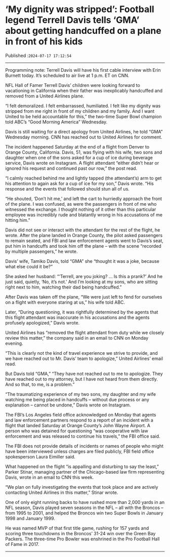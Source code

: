 # ‘My dignity was stripped’: Football legend Terrell Davis tells ‘GMA’ about getting handcuffed on a plane in front of his kids

Published :`2024-07-17 17:12:54`

---

Programming note: Terrell Davis will have his first cable interview with Erin Burnett today. It’s scheduled to air live at 1 p.m. ET on CNN.

NFL Hall of Famer Terrell Davis’ children were looking forward to vacationing in California when their father was inexplicably handcuffed and removed from a United Airlines plane.

“I felt demoralized. I felt embarrassed, humiliated. I felt like my dignity was stripped from me right in front of my children and my family. And I want United to be held accountable for this,” the two-time Super Bowl champion told ABC’s “Good Morning America” Wednesday.

Davis is still waiting for a direct apology from United Airlines, he told “GMA” Wednesday morning. CNN has reached out to United Airlines for comment.

The incident happened Saturday at the end of a flight from Denver to Orange County, California. Davis, 51, was flying with his wife, two sons and daughter when one of the sons asked for a cup of ice during beverage service, Davis wrote on Instagram. A flight attendant “either didn’t hear or ignored his request and continued past our row,” the post read.

“I calmly reached behind me and lightly tapped (the attendant’s) arm to get his attention to again ask for a cup of ice for my son,” Davis wrote. “His response and the events that followed should stun all of us.

“He shouted, ‘Don’t hit me,’ and left the cart to hurriedly approach the front of the plane. I was confused, as were the passengers in front of me who witnessed the exchange. I thought nothing of it other than this particular employee was incredibly rude and blatantly wrong in his accusations of me hitting him.”

Davis did not see or interact with the attendant for the rest of the flight, he wrote. After the plane landed in Orange County, the pilot asked passengers to remain seated, and FBI and law enforcement agents went to Davis’s seat, put him in handcuffs and took him off the plane – with the scene “recorded by multiple passengers,” he wrote.

Davis’ wife, Tamiko Davis, told “GMA” she “thought it was a joke, because what else could it be?”

She asked her husband: “‘Terrell, are you joking? … Is this a prank?’ And he just said, quietly, ‘No, it’s not.’ And I’m looking at my sons, who are sitting right next to him, watching their dad being handcuffed.”

After Davis was taken off the plane, “We were just left to fend for ourselves on a flight with everyone staring at us,” his wife told ABC.

Later, “During questioning, it was rightfully determined by the agents that this flight attendant was inaccurate in his accusations and the agents profusely apologized,” Davis wrote.

United Airlines has “removed the flight attendant from duty while we closely review this matter,” the company said in an email to CNN on Monday evening.

“This is clearly not the kind of travel experience we strive to provide, and we have reached out to Mr. Davis’ team to apologize,” United Airlines’ email read.

But Davis told “GMA,” “They have not reached out to me to apologize. They have reached out to my attorney, but I have not heard from them directly. And so that, to me, is a problem.”

“The traumatizing experience of my two sons, my daughter and my wife watching me being placed in handcuffs – without due process or any explanation – cannot be undone,” Davis wrote on Instagram.

The FBI’s Los Angeles field office acknowledged on Monday that agents and law enforcement partners respond to a report of an incident with a flight that landed Saturday at Orange County’s John Wayne Airport. A person who was detained for questioning “was cooperative with law enforcement and was released to continue his travels,” the FBI office said.

The FBI does not provide details of incidents or names of people who might have been interviewed unless charges are filed publicly, FBI field office spokesperson Laura Eimiller said.

What happened on the flight “is appalling and disturbing to say the least,” Parker Stinar, managing partner of the Chicago-based law firm representing Davis, wrote in an email to CNN this week.

“We plan on fully investigating the events that took place and are actively contacting United Airlines in this matter,” Stinar wrote.

One of only eight running backs to have rushed more than 2,000 yards in an NFL season, Davis played seven seasons in the NFL – all with the Broncos – from 1995 to 2001, and helped the Broncos win two Super Bowls in January 1998 and January 1999.

He was named MVP of that first title game, rushing for 157 yards and scoring three touchdowns in the Broncos’ 31-24 win over the Green Bay Packers. The three-time Pro Bowler was enshrined in the Pro Football Hall of Fame in 2017.

---

